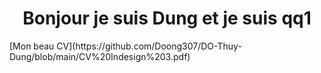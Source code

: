 <div align="center">
 <h1>Bonjour je suis Dung et je suis qq1</h1>
 </div>
 [Mon beau CV](https://github.com/Doong307/DO-Thuy-Dung/blob/main/CV%20Indesign%203.pdf)
